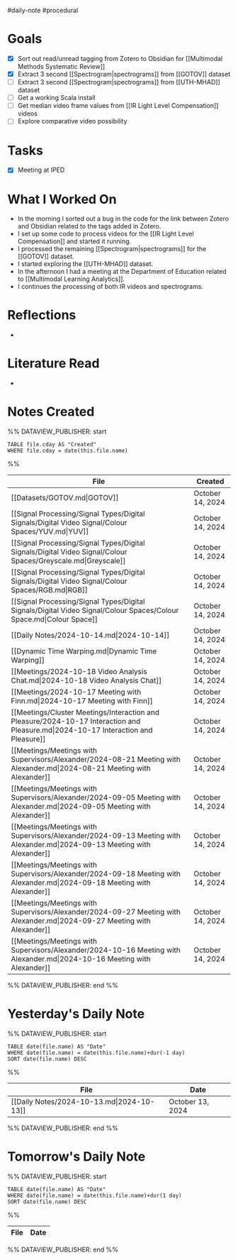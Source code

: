 #daily-note #procedural 

# Goals

- [x] Sort out read/unread tagging from Zotero to Obsidian for [[Multimodal Methods Systematic Review]]
- [x] Extract 3 second [[Spectrogram|spectrograms]] from [[GOTOV]] dataset
- [ ] Extract 3 second [[Spectrogram|spectrograms]] from [[UTH-MHAD]] dataset
- [ ] Get a working Scala install
- [ ] Get median video frame values from [[IR Light Level Compensation]] videos
- [ ] Explore comparative video possibility

# Tasks

- [x] Meeting at IPED

# What I Worked On

- In the morning I sorted out a bug in the code for the link between Zotero and Obsidian related to the tags added in Zotero.
- I set up some code to process videos for the [[IR Light Level Compensation]] and started it running.
- I processed the remaining [[Spectrogram|spectrograms]] for the [[GOTOV]] dataset.
- I started exploring the [[UTH-MHAD]] dataset.
- In the afternoon I had a meeting at the Department of Education related to [[Multimodal Learning Analytics]].
- I continues the processing of both IR videos and spectrograms.

# Reflections

- 

# Literature Read

- 

# Notes Created


%% DATAVIEW_PUBLISHER: start
```dataview
TABLE file.cday AS "Created"
WHERE file.cday = date(this.file.name)
```
%%

| File                                                                                                                               | Created          |
| ---------------------------------------------------------------------------------------------------------------------------------- | ---------------- |
| [[Datasets/GOTOV.md\|GOTOV]]                                                                                                       | October 14, 2024 |
| [[Signal Processing/Signal Types/Digital Signals/Digital Video Signal/Colour Spaces/YUV.md\|YUV]]                                  | October 14, 2024 |
| [[Signal Processing/Signal Types/Digital Signals/Digital Video Signal/Colour Spaces/Greyscale.md\|Greyscale]]                      | October 14, 2024 |
| [[Signal Processing/Signal Types/Digital Signals/Digital Video Signal/Colour Spaces/RGB.md\|RGB]]                                  | October 14, 2024 |
| [[Signal Processing/Signal Types/Digital Signals/Digital Video Signal/Colour Spaces/Colour Space.md\|Colour Space]]                | October 14, 2024 |
| [[Daily Notes/2024-10-14.md\|2024-10-14]]                                                                                          | October 14, 2024 |
| [[Dynamic Time Warping.md\|Dynamic Time Warping]]                                                                                  | October 14, 2024 |
| [[Meetings/2024-10-18 Video Analysis Chat.md\|2024-10-18 Video Analysis Chat]]                                                     | October 14, 2024 |
| [[Meetings/2024-10-17 Meeting with Finn.md\|2024-10-17 Meeting with Finn]]                                                         | October 14, 2024 |
| [[Meetings/Cluster Meetings/Interaction and Pleasure/2024-10-17 Interaction and Pleasure.md\|2024-10-17 Interaction and Pleasure]] | October 14, 2024 |
| [[Meetings/Meetings with Supervisors/Alexander/2024-08-21 Meeting with Alexander.md\|2024-08-21 Meeting with Alexander]]           | October 14, 2024 |
| [[Meetings/Meetings with Supervisors/Alexander/2024-09-05 Meeting with Alexander.md\|2024-09-05 Meeting with Alexander]]           | October 14, 2024 |
| [[Meetings/Meetings with Supervisors/Alexander/2024-09-13 Meeting with Alexander.md\|2024-09-13 Meeting with Alexander]]           | October 14, 2024 |
| [[Meetings/Meetings with Supervisors/Alexander/2024-09-18 Meeting with Alexander.md\|2024-09-18 Meeting with Alexander]]           | October 14, 2024 |
| [[Meetings/Meetings with Supervisors/Alexander/2024-09-27 Meeting with Alexander.md\|2024-09-27 Meeting with Alexander]]           | October 14, 2024 |
| [[Meetings/Meetings with Supervisors/Alexander/2024-10-16 Meeting with Alexander.md\|2024-10-16 Meeting with Alexander]]           | October 14, 2024 |

%% DATAVIEW_PUBLISHER: end %%

# Yesterday's Daily Note

%% DATAVIEW_PUBLISHER: start
```dataview
TABLE date(file.name) AS "Date"
WHERE date(file.name) = date(this.file.name)+dur(-1 day)
SORT date(file.name) DESC
```
%%

| File                                      | Date             |
| ----------------------------------------- | ---------------- |
| [[Daily Notes/2024-10-13.md\|2024-10-13]] | October 13, 2024 |

%% DATAVIEW_PUBLISHER: end %%
# Tomorrow's Daily Note

%% DATAVIEW_PUBLISHER: start
```dataview
TABLE date(file.name) AS "Date"
WHERE date(file.name) = date(this.file.name)+dur(1 day)
SORT date(file.name) DESC
```
%%

| File | Date |
| ---- | ---- |

%% DATAVIEW_PUBLISHER: end %%


